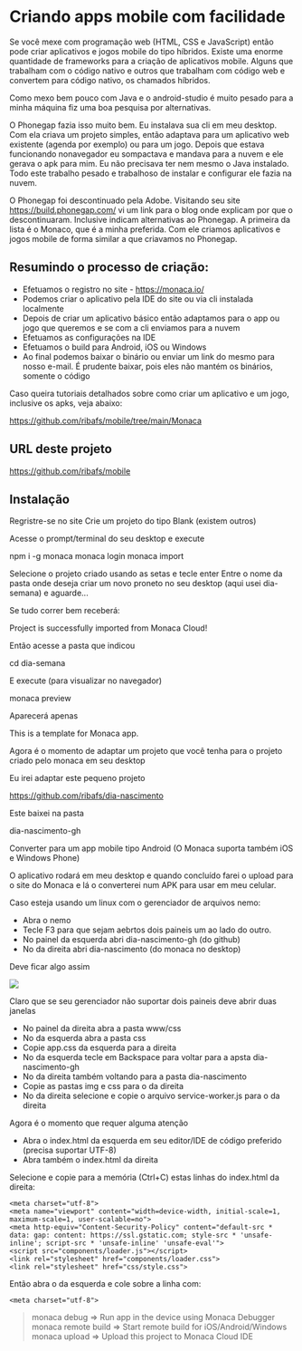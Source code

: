 # Criando apps mobile com facilidade

Se você mexe com programação web (HTML, CSS e JavaScript) então pode criar aplicativos e jogos mobile do tipo híbridos. Existe uma enorme quantidade de frameworks para a criação de aplicativos mobile. Alguns que trabalham com o código nativo e outros que trabalham com código web e convertem para código nativo, os chamados híbridos.

Como mexo bem pouco com Java e o android-studio é muito pesado para a minha máquina fiz uma boa pesquisa por alternativas.

O Phonegap fazia isso muito bem. Eu instalava sua cli em meu desktop. Com ela criava um projeto simples, então adaptava para um aplicativo web existente (agenda por exemplo) ou para um jogo. Depois que estava funcionando nonavegador eu sompactava e mandava para a nuvem e ele gerava o apk para mim. Eu não precisava ter nem mesmo o Java instalado. Todo este trabalho pesado e trabalhoso de instalar e configurar ele fazia na nuvem.

O Phonegap foi descontinuado pela Adobe. Visitando seu site https://build.phonegap.com/ vi um link para o blog onde explicam por que o descontinuaram. Inclusive indicam alternativas ao Phonegap. A primeira da lista é o Monaco, que é a minha preferida. Com ele criamos aplicativos e jogos mobile de forma similar a que criavamos no Phonegap.

## Resumindo o processo de criação:

- Efetuamos o registro no site - https://monaca.io/
- Podemos criar o aplicativo pela IDE do site ou via cli instalada localmente
- Depois de criar um aplicativo básico então adaptamos para o app ou jogo que queremos e se com a cli enviamos para a nuvem
- Efetuamos as configurações na IDE
- Efetuamos o build para Android, iOS ou Windows
- Ao final podemos baixar o binário ou enviar um link do mesmo para nosso e-mail. É prudente baixar, pois eles não mantém os binários, somente o código

Caso queira tutoriais detalhados sobre como criar um aplicativo e um jogo, inclusive os apks, veja abaixo:

https://github.com/ribafs/mobile/tree/main/Monaca

## URL deste projeto

https://github.com/ribafs/mobile

## Instalação

Regristre-se no site
Crie um projeto do tipo Blank (existem outros)

Acesse o prompt/terminal do seu desktop e execute

npm i -g monaca
monaca login
monaca import

Selecione o projeto criado usando as setas e tecle enter
Entre o nome da pasta onde deseja criar um novo proneto no seu desktop (aqui usei dia-semana) e aguarde...

Se tudo correr bem receberá:

Project is successfully imported from Monaca Cloud!

Então acesse a pasta que indicou

cd dia-semana

E execute (para visualizar no navegador)

monaca preview

Aparecerá apenas 

This is a template for Monaca app.

Agora é o  momento de adaptar um projeto que você tenha para o projeto criado pelo monaca em seu desktop

Eu irei adaptar este pequeno projeto

https://github.com/ribafs/dia-nascimento

Este baixei na pasta

dia-nascimento-gh

Converter para um app mobile tipo Android (O Monaca suporta também iOS e Windows Phone)

O aplicativo rodará em meu desktop e quando concluído farei o upload para o site do Monaca e lá o converterei num APK para usar em meu celular.

Caso esteja usando um linux com o gerenciador de arquivos nemo:

- Abra o nemo
- Tecle F3 para que sejam aebrtos dois paineis um ao lado do outro.
- No painel da esquerda abri dia-nascimento-gh (do github)
- No da direita abri dia-nascimento (do monaca no desktop)

Deve ficar algo assim

![](img/monaca1.png)

Claro que se seu gerenciador não suportar dois paineis deve abrir duas janelas

- No painel da direita abra a pasta www/css
- No da esquerda abra a pasta css
- Copie app.css da esquerda para a direita
- No da esquerda tecle em Backspace para voltar para a apsta dia-nascimento-gh
- No da direita também voltando para a pasta dia-nascimento
- Copie as pastas img e css para o da direita
- No da direita selecione e copie o arquivo service-worker.js para o da direita

Agora é o momento que requer alguma atenção

- Abra o index.html da esquerda em seu editor/IDE de código preferido (precisa suportar UTF-8)
- Abra também o index.html da direita

Selecione e copie para a memória (Ctrl+C) estas linhas do index.html da direita:

    <meta charset="utf-8">
    <meta name="viewport" content="width=device-width, initial-scale=1, maximum-scale=1, user-scalable=no">
    <meta http-equiv="Content-Security-Policy" content="default-src * data: gap: content: https://ssl.gstatic.com; style-src * 'unsafe-inline'; script-src * 'unsafe-inline' 'unsafe-eval'">
    <script src="components/loader.js"></script>
    <link rel="stylesheet" href="components/loader.css">
    <link rel="stylesheet" href="css/style.css">

Então abra o da esquerda e cole sobre a linha com:

    <meta charset="utf-8">





  > monaca debug        => Run app in the device using Monaca Debugger
  > monaca remote build => Start remote build for iOS/Android/Windows
  > monaca upload       => Upload this project to Monaca Cloud IDE

